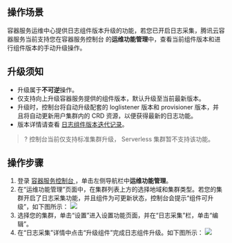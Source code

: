 
## 操作场景

容器服务运维中心提供日志组件版本升级的功能，若您已开启日志采集，腾讯云容器服务当前支持您在容器服务控制台 的**运维功能管理**中，查看当前组件版本和进行组件版本的手动升级操作。



## 升级须知

- 升级属于**不可逆**操作。
- 仅支持向上升级容器服务提供的组件版本，默认升级至当前最新版本。
- 升级时，控制台将自动升级配套的 loglistener 版本和 provisioner 版本，并且将自动更新用户集群内的 CRD 资源，以便获得最新的日志功能。
- 版本详情请查看 [日志组件版本迭代记录](https://cloud.tencent.com/document/product/457/67279)。
>? 控制台当前仅支持标准集群升级， Serverless 集群暂不支持该功能。



## 操作步骤
1. 登录 [容器服务控制台 ](https://console.cloud.tencent.com/tke2)，单击左侧导航栏中**运维功能管理**。
2. 在“运维功能管理”页面中，在集群列表上方的选择地域和集群类型。若您的集群开启了日志采集功能，并且组件为可更新状态，控制台会提示“组件可升级”，如下图所示：
![](https://qcloudimg.tencent-cloud.cn/raw/7b0d1435832a6d4419852a60968c22fb.png)
3. 选择您的集群，单击“设置”进入设置功能页面，并在“日志采集”栏，单击“编辑”。
4. 在“日志采集”详情中点击“升级组件”完成日志组件升级。如下图所示：
![](https://qcloudimg.tencent-cloud.cn/raw/3007026202f665eb1c672b35f8f61707.png)





